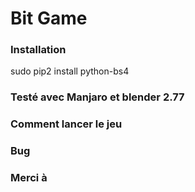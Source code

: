 # Bit Game

### Installation
sudo pip2 install python-bs4

### Testé avec Manjaro et blender 2.77


### Comment lancer le jeu
### Bug

### Merci à
